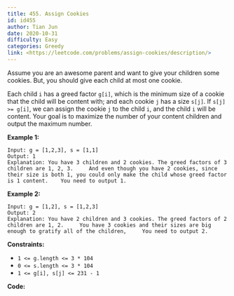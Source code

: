 ```yaml
---
title: 455. Assign Cookies
id: id455
author: Tian Jun
date: 2020-10-31
difficulty: Easy
categories: Greedy
link: <https://leetcode.com/problems/assign-cookies/description/>
---
```


Assume you are an awesome parent and want to give your children some cookies.
But, you should give each child at most one cookie.

Each child `i` has a greed factor `g[i]`, which is the minimum size of a
cookie that the child will be content with; and each cookie `j` has a size
`s[j]`. If `s[j] >= g[i]`, we can assign the cookie `j` to the child `i`, and
the child `i` will be content. Your goal is to maximize the number of your
content children and output the maximum number.





**Example 1:**
            
	Input: g = [1,2,3], s = [1,1]    
	Output: 1    
	Explanation: You have 3 children and 2 cookies. The greed factors of 3 children are 1, 2, 3.     And even though you have 2 cookies, since their size is both 1, you could only make the child whose greed factor is 1 content.    You need to output 1.    

**Example 2:**
            
	Input: g = [1,2], s = [1,2,3]    
	Output: 2    
	Explanation: You have 2 children and 3 cookies. The greed factors of 2 children are 1, 2.     You have 3 cookies and their sizes are big enough to gratify all of the children,     You need to output 2.    



**Constraints:**

  * `1 <= g.length <= 3 * 104`
  * `0 <= s.length <= 3 * 104`
  * `1 <= g[i], s[j] <= 231 - 1`


**Code:**
